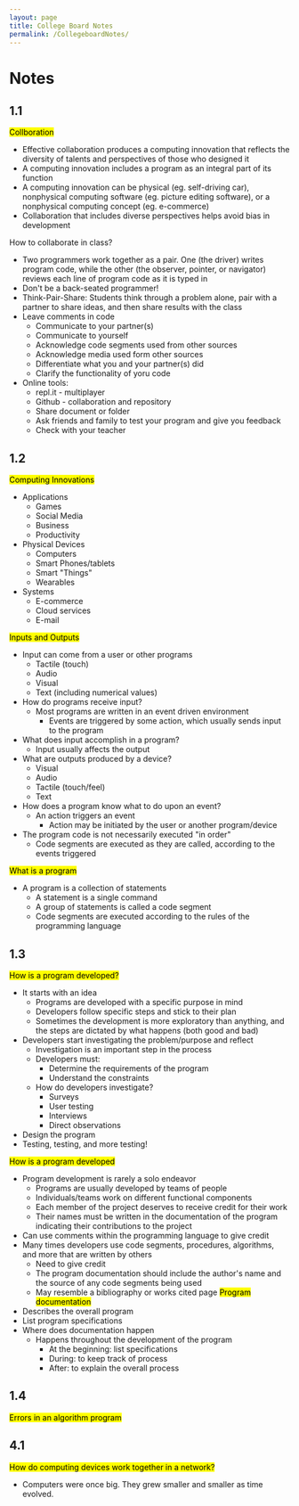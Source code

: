 ```yaml
---
layout: page
title: College Board Notes
permalink: /CollegeboardNotes/
---
```


# Notes

## 1.1
<mark>Collboration<mark>
- Effective collaboration produces a computing innovation that reflects the diversity of talents and perspectives of those who designed it
- A computing innovation includes a program as an integral part of its function
- A computing innovation can be physical (eg. self-driving car), nonphysical computing software (eg. picture editing software), or a nonphysical computing concept (eg. e-commerce)
- Collaboration that includes diverse perspectives helps avoid bias in development

How to collaborate in class?
- Two programmers work together as a pair. One (the driver) writes program code, while the other (the observer, pointer, or navigator) reviews each line of program code as it is typed in
- Don't be a back-seated programmer!
- Think-Pair-Share: Students think through a problem alone, pair with a partner to share ideas, and then share results with the class
- Leave comments in code
  - Communicate to your partner(s)
  - Communicate to yourself
  - Acknowledge code segments used from other sources
  - Acknowledge media used form other sources
  - Differentiate what you and your partner(s) did
  - Clarify the functionality of yoru code
- Online tools:
  - repl.it - multiplayer
  - Github - collaboration and repository
  - Share document or folder
  - Ask friends and family to test your program and give you feedback
  - Check with your teacher

## 1.2
 <mark>Computing Innovations</mark>
- Applications
  - Games
  - Social Media
  - Business
  - Productivity
- Physical Devices
  - Computers
  - Smart Phones/tablets
  - Smart "Things"
  - Wearables
- Systems
  - E-commerce
  - Cloud services
  - E-mail

<mark>Inputs and Outputs</mark>
- Input can come from a user or other programs
  - Tactile (touch)
  - Audio
  - Visual
  - Text (including numerical values)
- How do programs receive input?
  - Most programs are written in an event driven environment
    - Events are triggered by some action, which usually sends input to the program
- What does input accomplish in a program?
  - Input usually affects the output
- What are outputs produced by a device?
  - Visual
  - Audio
  - Tactile (touch/feel)
  - Text
- How does a program know what to do upon an event?
  - An action triggers an event
    - Action may be initiated by the user or another program/device
- The program code is not necessarily executed "in order"
  - Code segments are executed as they are called, according to the events triggered

<mark>What is a program</mark>
- A program is a collection of statements
    - A statement is a single command
    - A group of statements is called a code segment
    - Code segments are executed according to the rules of the programming language

## 1.3
<mark>How is a program developed?</mark>
- It starts with an idea
  - Programs are developed with a specific purpose in mind
  - Developers follow specific steps and stick to their plan
  - Sometimes the development is more exploratory than anything, and the steps are dictated by what happens (both good and bad)
- Developers start investigating the problem/purpose and reflect
  - Investigation is an important step in the process
  - Developers must:
    - Determine the requirements of the program
    - Understand the constraints
  - How do developers investigate?
    - Surveys
    - User testing
    - Interviews
    - Direct observations
- Design the program
- Testing, testing, and more testing!

<mark>How is a program developed</mark>
- Program development is rarely a solo endeavor
  - Programs are usually developed by teams of people
  - Individuals/teams work on different functional components
  - Each member of the project deserves to receive credit for their work
  - Their names must be written in the documentation of the program indicating their contributions to the project
- Can use comments within the programming language to give credit
- Many times developers use code segments, procedures, algorithms, and more that are written by others
  - Need to give credit
  - The program documentation should include the author's name and the source of any code segments being used
  - May resemble a bibliography or works cited page
<mark>Program documentation</mark>
- Describes the overall program
- List program specifications
- Where does documentation happen
  - Happens throughout the development of the program
    - At the beginning: list specifications
    - During: to keep track of process
    - After: to explain the overall process

## 1.4
<mark>Errors in an algorithm program</mark>

  
## 4.1
<mark>How do computing devices work together in a network?</mark>
- Computers were once big. They grew smaller and smaller as time evolved. 